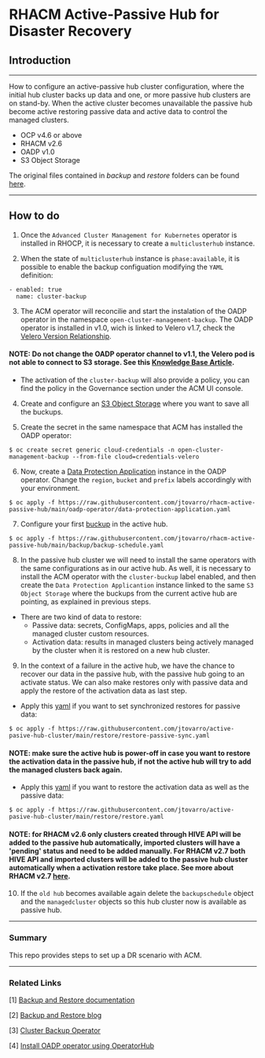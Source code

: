 # RHACM Active-Passive Hub for Disaster Recovery

## __Introduction__

---
How to configure an active-passive hub cluster configuration, where the initial hub cluster backs up data and one, or more passive hub clusters are on stand-by. When the active cluster becomes unavailable the passive hub become active restoring passive data and active data to control the managed clusters.

- OCP v4.6 or above
- RHACM v2.6
- OADP v1.0
- S3 Object Storage

The original files contained in *backup* and *restore* folders can be found [here](https://github.com/stolostron/cluster-backup-operator/tree/release-2.6/config/samples).

---

## __How to do__

1) Once the `Advanced Cluster Management for Kubernetes` operator is installed in RHOCP, it is necessary to create a `multiclusterhub` instance.

2) When the state of `multiclusterhub` instance is `phase:available`, it is possible to enable the backup configuation modifying the `YAML` definition:

```
- enabled: true
  name: cluster-backup
```

3) The ACM operator will reconcilie and start the instalation of the OADP operator in the namespace `open-cluster-management-backup`. The OADP operator is installed in v1.0, wich is linked to Velero v1.7, check the [Velero Version Relationship](https://github.com/openshift/oadp-operator).

#### __NOTE:__ Do not change the OADP operator channel to v1.1, the Velero pod is not able to connect to S3 storage. See this [Knowledge Base Article](https://access.redhat.com/solutions/6984040).

- The activation of the `cluster-backup` will also provide a policy, you can find the policy in the Governance section under the ACM UI console.

4) Create and configure an [S3 Object Storage](https://docs.openshift.com/container-platform/4.11/backup_and_restore/application_backup_and_restore/installing/installing-oadp-aws.html) where you want to save all the buckups.

5) Create the secret in the same namespace that ACM has installed the OADP operator:

```
$ oc create secret generic cloud-credentials -n open-cluster-management-backup --from-file cloud=credentials-velero
```

6) Now, create a [Data Protection Application](https://github.com/jtovarro/active-pasive-hub-cluster/blob/main/oadp-operator/data-protection-application.yaml) instance in the OADP operator. Change the `region`, `bucket` and `prefix` labels accordingly with your environment.

```
$ oc apply -f https://raw.githubusercontent.com/jtovarro/rhacm-active-passive-hub/main/oadp-operator/data-protection-application.yaml
```

7) Configure your first [buckup](https://github.com/jtovarro/active-pasive-hub-cluster/blob/main/backup/backup-schedule.yaml) in the active hub.

```
$ oc apply -f https://raw.githubusercontent.com/jtovarro/rhacm-active-passive-hub/main/backup/backup-schedule.yaml
```

8) In the passive hub cluster we will need to install the same operators with the same configurations as in our active hub. As well, it is necessary to install the ACM operator with the `cluster-buckup` label enabled, and then create the `Data Protection Applicantion` instance linked to the same `S3 Object Storage` where the buckups from the current active hub are pointing, as explained in previous steps. 

 - There are two kind of data to restore: 
   - Passive data: secrets, ConfigMaps, apps, policies and all the managed cluster custom resources.
   - Activation data: results in managed clusters being actively managed by the cluster when it is restored on a new hub cluster.

9) In the context of a failure in the active hub, we have the chance to recover our data in the passive hub, with the passive hub going to an activate status. We can also make restores only with passive data and apply the restore of the activation data as last step. 

- Apply this [yaml](https://github.com/jtovarro/active-pasive-hub-cluster/blob/main/restore/restore-passive-sync.yaml) if you want to set synchronized restores for passive data:  

```
$ oc apply -f https://raw.githubusercontent.com/jtovarro/active-pasive-hub-cluster/main/restore/restore-passive-sync.yaml
```
#### __NOTE__: make sure the active hub is power-off in case you want to restore the activation data in the passive hub, if not the active hub will try to add the managed clusters back again.

- Apply this [yaml](https://github.com/jtovarro/active-pasive-hub-cluster/blob/main/restore/restore.yaml) if you want to restore the activation data as well as the passive data:

```
$ oc apply -f https://raw.githubusercontent.com/jtovarro/active-pasive-hub-cluster/main/restore/restore.yaml
```

#### __NOTE__: for RHACM v2.6 only clusters created through HIVE API will be added to the passive hub automatically, imported clusters will have a 'pending' status and need to be added manually. For RHACM v2.7 both HIVE API and imported clusters will be added to the passive hub cluster automatically when a activation restore take place. See more about RHACM v2.7 [here](https://cloud.redhat.com/blog/red-hat-advanced-cluster-management-for-kubernetes-2.7-maintains-its-commitment-to-security-at-the-edge?hs_preview=yVBfvbRa-101533025107).

10) If the `old hub` becomes available again delete the `backupschedule` object and the `managedcluster` objects so this hub cluster now is available as passive hub.

---
### __Summary__

This repo provides steps to set up a DR scenario with ACM.

---
### Related Links
[1] [Backup and Restore documentation](https://access.redhat.com/documentation/en-us/red_hat_advanced_cluster_management_for_kubernetes/2.6/html-single/backup_and_restore/index)

[2] [Backup and Restore blog](https://cloud.redhat.com/blog/backup-and-restore-hub-clusters-with-red-hat-advanced-cluster-management-for-kubernetes)

[3] [Cluster Backup Operator](https://github.com/stolostron/cluster-backup-operator/tree/release-2.6/config/samples)

[4] [Install OADP operator using OperatorHub](https://github.com/openshift/oadp-operator/blob/master/docs/install_olm.md#create-the-dataprotectionapplication-custom-resource)

